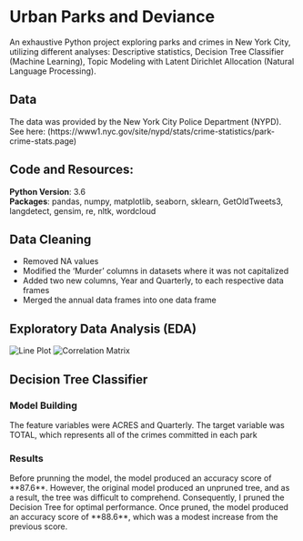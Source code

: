 # Urban Parks and Deviance
<p> An exhaustive Python project exploring parks and crimes in New York City, utilizing different analyses:  Descriptive statistics, Decision Tree Classifier (Machine Learning), Topic Modeling with Latent Dirichlet Allocation (Natural Language Processing). </p>

## Data
<p> The data was provided by the New York City Police Department (NYPD). See here: (https://www1.nyc.gov/site/nypd/stats/crime-statistics/park-crime-stats.page) </p>

## Code and Resources: 
**Python Version**: 3.6<br>
**Packages**: pandas, numpy, matplotlib, seaborn, sklearn, GetOldTweets3, langdetect, gensim, re, nltk, wordcloud

## Data Cleaning
* Removed NA values
* Modified the ‘Murder’ columns in datasets where it was not capitalized
* Added two new columns, Year and Quarterly, to each respective data frames
* Merged the annual data frames into one data frame

## Exploratory Data Analysis (EDA)

![Line Plot](https://i.imgur.com/J0E1Pyt.png)
![Correlation Matrix](https://i.imgur.com/lMKH9C8.png)

## Decision Tree Classifier

### Model Building

<p> The feature variables were ACRES and Quarterly. The target variable was TOTAL, which represents all of the crimes committed in each park</p>

### Results

<p>Before prunning the model, the model produced an accuracy score of **87.6**. However, the original model produced an unpruned tree, and as a result, the tree was difficult to comprehend. Consequently, I pruned the Decision Tree for optimal performance. Once pruned, the model produced an accuracy score of **88.6**, which was a modest increase from the previous score.</p>
